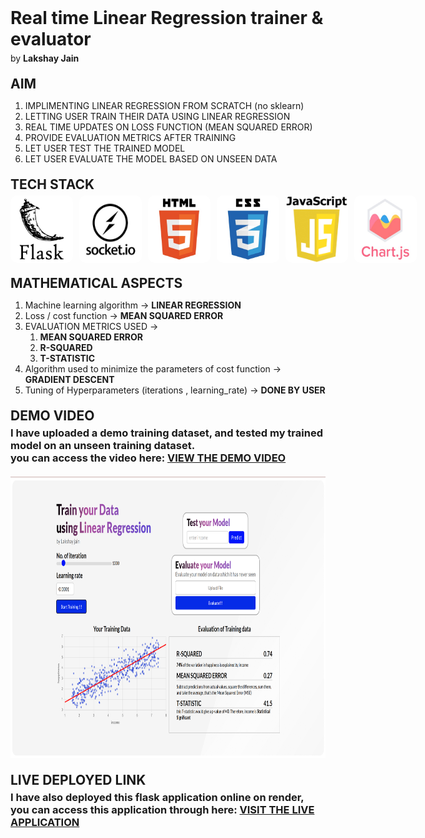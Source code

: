 
<h1 style = "margin: 0; margin-bottom:5px;">Real time Linear Regression trainer & evaluator</h1>
<p style = "margin: 0;margin-bottom:20px;">by <span style = "font-weight:bold">Lakshay Jain<span></p>

<h2 style="margin:0; margin-bottom:5px">AIM</h3>
<ol>
    <li>IMPLIMENTING LINEAR REGRESSION FROM SCRATCH (no sklearn) </li>
    <li>
        LETTING USER TRAIN THEIR DATA USING LINEAR REGRESSION
    </li>
    <li>
        REAL TIME UPDATES ON LOSS FUNCTION (MEAN SQUARED ERROR)
    </li>
    <li>
        PROVIDE EVALUATION METRICS AFTER TRAINING
    </li>
    <li>
        LET USER TEST THE TRAINED MODEL 
    </li>
    <li>
        LET USER EVALUATE THE MODEL BASED ON UNSEEN DATA
    </li>
</ol>

<h2 style="margin:0; margin-bottom:5px; margin-top:20px">TECH STACK</h3>
<div style = "display:flex;
        gap:10px;
        justify-content:flex-start;">
        <img style = "width:100px;border-radius:10px;" class = "tech-logo" src = "./static/img/flask.png" />
        <img style = "width:100px;border-radius:10px;" class = "tech-logo" src = "./static/img/socketio.jpg" />
        <img style = "width:100px;border-radius:10px;" class = "tech-logo" src = "./static/img/html.jpg" />
        <img style = "width:100px; border-radius:10px;" class = "tech-logo" src = "./static/img/css.jpg" />
        <img style = "width:100px;border-radius:10px;" class = "tech-logo" src = "./static/img/js.jpg" />
        <img style = "width:100px;border-radius:10px;" class = "tech-logo" src = "./static/img/chartjs.jpg" />
</div>

<h2 style="margin:0; margin-bottom:5px; margin-top:20px">MATHEMATICAL ASPECTS</h3>
<ol>
    <li>
        Machine learning algorithm → <strong> LINEAR REGRESSION </strong>
    </li>
    <li>
        Loss / cost function → <strong> MEAN SQUARED ERROR </strong>
    </li>
    <li>
        <p style = "margin:0" class="" >EVALUATION METRICS USED → </p>
        <ol style = "margin:0">
        <li><strong>MEAN SQUARED ERROR</strong></li>
        <li><strong>R-SQUARED</strong></li>
        <li><strong>T-STATISTIC</strong></li>
        </ol>
    </li>
    <li>
        Algorithm used to minimize the parameters of cost function → <strong>GRADIENT DESCENT</strong> 
    </li>
    <li>
        Tuning of Hyperparameters (iterations , learning_rate) → <strong>DONE BY USER</strong> 
    </li>
</ol>

<h2 style="margin:0; margin-bottom:5px; margin-top:20px">DEMO VIDEO</h3>
<h3 style = "margin: 0;margin-bottom:20px;font-size">I have uploaded a demo training dataset, and tested my trained model on an unseen training dataset. <br> you can access the video here: <span style = "font-weight:bold"><a href = "./static/vid/demo.mp4">VIEW THE DEMO VIDEO</a></h3>
<img width="840" height="450" src="./static/img/demo-thumbnail.png">

<h2 style="margin:0; margin-bottom:5px; margin-top:20px">LIVE DEPLOYED LINK</h3>
<h3 style = "margin: 0;margin-bottom:20px;font-size">I have also deployed this flask application online on render,<br> you can access this application through here: <span style = "font-weight:bold"><a href = "https://gd-iftk.onrender.com/">VISIT THE LIVE APPLICATION</a></h3>
